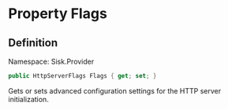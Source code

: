 # Property Flags

## Definition
Namespace: Sisk.Provider

```csharp
public HttpServerFlags Flags { get; set; }
```

Gets or sets advanced configuration settings for the HTTP server initialization.

